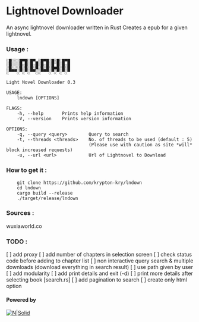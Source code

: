 # Lightnovel Downloader
An async lightnovel downloader written in Rust
Creates a epub for a given lightnovel.

### Usage : 
```
░█░░░█▀█░█▀▄░█▀█░█░█░█▀█
░█░░░█░█░█░█░█░█░█▄█░█░█
░▀▀▀░▀░▀░▀▀░░▀▀▀░▀░▀░▀░▀

Light Novel Downloader 0.3

USAGE:
    lndown [OPTIONS]

FLAGS:
    -h, --help       Prints help information
    -V, --version    Prints version information

OPTIONS:
    -q, --query <query>        Query to search
    -t, --threads <threads>    No. of threads to be used (default : 5)
                               (Please use with caution as site *will* block increased requests)
    -u, --url <url>            Url of Lightnovel to Download

```
### How to get it :
```
    git clone https://github.com/krypton-kry/lndown
    cd lndown 
    cargo build --release
    ./target/release/lndown
```
### Sources : 
  wuxiaworld.co

### TODO : 
[ ] add proxy
[ ] add number of chapters in selection screen
[ ] check status code before adding to chapter list
[ ] non interactive query search & multiple downloads (download everything in search result)
[ ] use path given by user
[ ] add modularity
[ ] add print details and exit (-d)
[ ] print more details after selecting book [search.rs]
[ ] add pagination to search
[ ] create only html option

#### Powered by
 [![N|Solid](https://www.rust-lang.org/static/images/rust-logo-blk.svg)](https://www.rust-lang.org/)